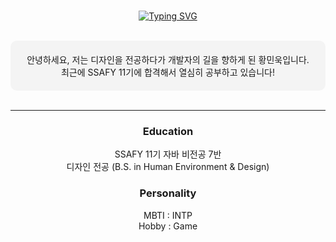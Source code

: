 <div align="center">
<br/>

[![Typing SVG](https://readme-typing-svg.demolab.com?font=Roboto&weight=500&size=30&pause=1000&color=000000&center=true&vCenter=true&random=false&width=435&lines=Hello%2C+My+name+is+Minuk+Hwang)](https://git.io/typing-svg)


<br/>

<div style="background-color:#f4f4f4; padding:20px; border-radius:10px">
안녕하세요, 저는 디자인을 전공하다가 개발자의 길을 향하게 된 황민욱입니다.
<br/>
최근에 SSAFY 11기에 합격해서 열심히 공부하고 있습니다!
</div>

<br/>

---


### Education
SSAFY 11기 자바 비전공 7반
<br/>
디자인 전공 (B.S. in Human Environment & Design)

### Personality
MBTI : INTP
<br/>
Hobby : Game

<br/>

</div>